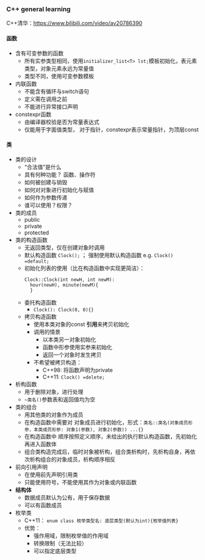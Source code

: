 ### C++ general learning
C++清华：https://www.bilibili.com/video/av20786390

#### 函数
- 含有可变参数的函数
  - 所有实参类型相同，使用`initializer_list<T> lst;`模板初始化，<T>表元素类型，对象元素永远为常量值
  - 类型不同，使用可变参数模板
- 内联函数
  - 不能含有循环与switch语句
  - 定义需在调用之前
  - 不能进行异常接口声明
- constexpr函数
  - 由编译器校验是否为常量表达式
  - 仅能用于字面值类型， 对于指针，constexpr表示常量指针，为顶层const

#### 类
- 类的设计
  - “合法值”是什么
  - 具有何种功能？ 函数、操作符
  - 如何被创建与销毁
  - 如何对对象进行初始化与赋值
  - 如何作为参数传递
  - 谁可以使用？权限？
- 类的成员
  - public
  - private
  - protected
- 类的构造函数
  - 无返回类型，仅在创建对象时调用
  - 默认构造函数 `Clock();` ； 强制使用默认构造函数 e.g. `Clock() =default;`  
  - 初始化列表的使用（比在构造函数中实现更简洁）： 
    ```
    Clock::Clock(int newH, int newM):
      hour(newH), minute(newM){          
      } 
    ```
  - 委托构造函数
    - `Clock(): Clock(0, 0){}`
  - 拷贝构造函数
    - 使用本类对象的const **引用**来拷贝初始化
    - 调用的情景
      - 以本类另一对象初始化
      - 函数中形参使用实参来初始化
      - 返回一个对象时发生拷贝
    - 不希望被拷贝构造：
      - C++98: 将函数声明为private
      - C++11: `Clock() =delete;`
- 析构函数
  - 用于删除对象，进行处理
  - `~类名()`参数表和返回值均为空
- 类的组合
  - 用其他类的对象作为成员
  - 在构造函数中需要对 对象成员进行初始化，形式：`类名::类名(对象成员形参，本类成员形参: 对象1(参数), 对象2(参数)) ...{}` 
  - 在构造函数中 顺序按照定义顺序，未给出的执行默认构造函数，先初始化再进入函数体
  - 组合类构造完成后，临时对象被析构，组合类析构时，先析构自身，再依次析构组合的对象成员，析构顺序相反
- 前向引用声明
  - 在使用前先声明引用类
  - 只能使用符号，不能使用其作为对象或内联函数
- **结构体**
  - 数据成员默认为公有，用于保存数据
  - 可以有函数成员
- 枚举类
  - C++11： `enum class 枚举类型名: 底层类型(默认为int){枚举值列表}`
  - 优势：
    - 强作用域，限制枚举值的作用域
    - 转换限制（无法比较）
    - 可以指定底层类型
